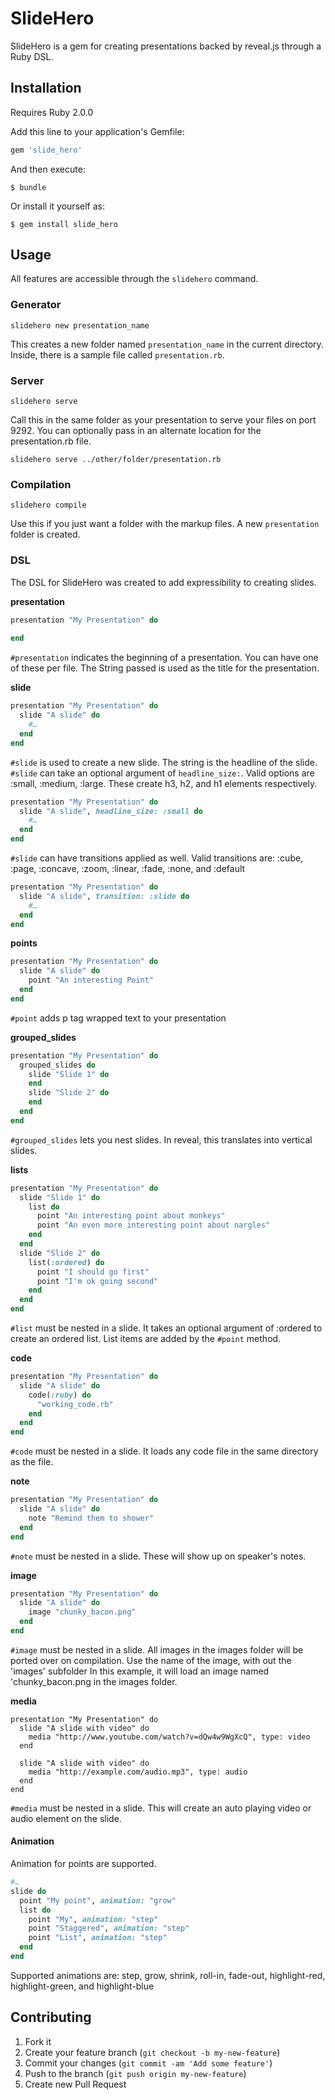 # SlideHero

SlideHero is a gem for creating presentations backed by reveal.js through a 
Ruby DSL. 

## Installation

Requires Ruby 2.0.0

Add this line to your application's Gemfile:

```ruby
gem 'slide_hero'
```

And then execute:

    $ bundle

Or install it yourself as:

    $ gem install slide_hero

## Usage
All features are accessible through the `slidehero` command.

### Generator

    slidehero new presentation_name
    
This creates a new folder named `presentation_name` in the current directory. Inside, there is a sample file called `presentation.rb`. 

### Server

    slidehero serve
 
Call this in the same folder as your presentation to serve your files on port 9292. You can optionally pass in an alternate location for the presentation.rb file.

    slidehero serve ../other/folder/presentation.rb
    
### Compilation

    slidehero compile
  
Use this if you just want a folder with the markup files. A new `presentation` folder is created.

### DSL

The DSL for SlideHero was created to add expressibility to creating slides.

**presentation**
    
```ruby
presentation "My Presentation" do
 
end
```

`#presentation` indicates the beginning of a presentation. You can have one of these per file. The String passed is used as the title for the presentation.

**slide**

```ruby
presentation "My Presentation" do
  slide "A slide" do
    #…
  end
end
```
    
`#slide` is used to create a new slide. The string is the headline of the slide. `#slide` can take an optional argument of `headline_size:`. Valid options are :small, :medium, :large. These create h3, h2, and h1 elements respectively.

```ruby
presentation "My Presentation" do
  slide "A slide", headline_size: :small do
    #…
  end
end
```

`#slide` can have transitions applied as well. Valid transitions are: :cube, :page, :concave, :zoom, :linear, :fade, :none, and :default

```ruby
presentation "My Presentation" do
  slide "A slide", transition: :slide do
    #…
  end
end
```

**points**

```ruby
presentation "My Presentation" do
  slide "A slide" do
    point "An interesting Point"
  end
end
```

`#point` adds p tag wrapped text to your presentation

**grouped_slides**

```ruby
presentation "My Presentation" do
  grouped_slides do
    slide "Slide 1" do
    end
    slide "Slide 2" do
    end
  end
end
```
    
`#grouped_slides` lets you nest slides. In reveal, this translates into vertical slides.

**lists**

```ruby
presentation "My Presentation" do
  slide "Slide 1" do
    list do
      point "An interesting point about monkeys"
      point "An even more interesting point about nargles"
    end
  end
  slide "Slide 2" do
    list(:ordered) do
      point "I should go first"
      point "I'm ok going second"
    end
  end
end
```

`#list` must be nested in a slide. It takes an optional argument of :ordered to 
create an ordered list. List items are added by the `#point` method.

**code**

```ruby
presentation "My Presentation" do
  slide "A slide" do
    code(:ruby) do
      "working_code.rb"  
    end
  end
end
```
    
`#code` must be nested in a slide. It loads any code file in the same directory as the file. 

**note**

```ruby
presentation "My Presentation" do
  slide "A slide" do
    note "Remind them to shower"
  end
end
```

`#note` must be nested in a slide. These will show up on speaker's notes.

**image**

```ruby
presentation "My Presentation" do
  slide "A slide" do
    image "chunky_bacon.png"
  end
end
```    
`#image` must be nested in a slide. All images in the images folder will be ported over on compilation. Use the name of the image, with out the 'images' subfolder
In this example, it will load an image named 'chunky_bacon.png in the images folder.

**media**

    presentation "My Presentation" do
      slide "A slide with video" do
        media "http://www.youtube.com/watch?v=dQw4w9WgXcQ", type: video
      end

      slide "A slide with video" do
        media "http://example.com/audio.mp3", type: audio
      end
    end
    
`#media` must be nested in a slide. This will create an auto playing video or audio element on the slide.

#### Animation

Animation for points are supported.

```ruby
#…
slide do 
  point "My point", animation: "grow"
  list do
    point "My", animation: "step"
    point "Staggered", animation: "step"
    point "List", animation: "step"
  end
end
```

Supported animations are: step, grow, shrink, roll-in, fade-out, highlight-red, highlight-green, and highlight-blue  

## Contributing

1. Fork it
2. Create your feature branch (`git checkout -b my-new-feature`)
3. Commit your changes (`git commit -am 'Add some feature'`)
4. Push to the branch (`git push origin my-new-feature`)
5. Create new Pull Request
